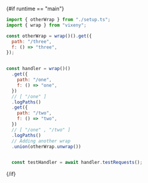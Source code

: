 <script>
    export let runtime = "main";
</script>

{#if runtime == "main"}

```javascript
import { otherWrap } from "./setup.ts";
import { wrap } from "vixeny";

const otherWrap = wrap()().get({
  path: "/three",
  f: () => "three",
});


const handler = wrap()()
  .get({
    path: "/one",
    f: () => "one",
  })
  // [ "/one" ]
  .logPaths()
  .get({
    path: "/two",
    f: () => "two",
  })
  // [ "/one" , "/two" ]
  .logPaths()
  // Adding another wrap
  .union(otherWrap.unwrap())


  const testHandler = await handler.testRequests();
```

{/if}
